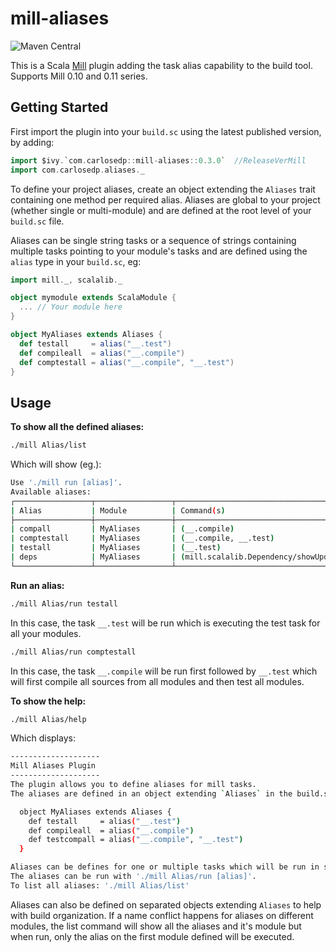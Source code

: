 # mill-aliases

![Maven Central](https://img.shields.io/maven-central/v/com.carlosedp/mill-aliases_mill0.11_2.13)

This is a Scala [Mill](http://mill-build.com/) plugin adding the task alias capability to the build tool. Supports Mill 0.10 and 0.11 series.

## Getting Started

First import the plugin into your `build.sc` using the latest published version, by adding:

```scala
import $ivy.`com.carlosedp::mill-aliases::0.3.0`  //ReleaseVerMill
import com.carlosedp.aliases._
```

To define your project aliases, create an object extending the `Aliases` trait containing one method per required alias. Aliases are global to your project (whether single or multi-module) and are defined at the root level of your `build.sc` file.

Aliases can be single string tasks or a sequence of strings containing multiple tasks pointing to your module's tasks and are defined using the `alias` type in your `build.sc`, eg:

```scala
import mill._, scalalib._

object mymodule extends ScalaModule {
  ... // Your module here
}

object MyAliases extends Aliases {
  def testall     = alias("__.test")
  def compileall  = alias("__.compile")
  def comptestall = alias("__.compile", "__.test")
}
```

## Usage

**To show all the defined aliases:**

```sh
./mill Alias/list
```

Which will show (eg.):

```sh
Use './mill run [alias]'.
Available aliases:
┌─────────────────┬─────────────────┬───────────────────────────────────────────────────────────────────────────────────
| Alias           | Module          | Command(s)
├─────────────────┼─────────────────┼───────────────────────────────────────────────────────────────────────────────────
| compall         | MyAliases       | (__.compile)
| comptestall     | MyAliases       | (__.compile, __.test)
| testall         | MyAliases       | (__.test)
| deps            | MyAliases       | (mill.scalalib.Dependency/showUpdates)
└─────────────────┴─────────────────┴───────────────────────────────────────────────────────────────────────────────────
```

**Run an alias:**

```sh
./mill Alias/run testall
```

In this case, the task `__.test` will be run which is executing the test task for all your modules.

```sh
./mill Alias/run comptestall
```

In this case, the task `__.compile` will be run first followed by `__.test` which will first compile all sources from all modules and then test all modules.

**To show the help:**

```sh
./mill Alias/help
```

Which displays:

```sh
--------------------
Mill Aliases Plugin
--------------------
The plugin allows you to define aliases for mill tasks.
The aliases are defined in an object extending `Aliases` in the build.sc file at the root level in the following format:

  object MyAliases extends Aliases {
    def testall     = alias("__.test")
    def compileall  = alias("__.compile")
    def testcompall = alias("__.compile", "__.test")
  }

Aliases can be defines for one or multiple tasks which will be run in sequence.
The aliases can be run with './mill Alias/run [alias]'.
To list all aliases: './mill Alias/list'
```

Aliases can also be defined on separated objects extending `Aliases` to help with build organization. If a name conflict happens for aliases on different modules, the list command will show all the aliases and it's module but when run, only the alias on the first module defined will be executed.
